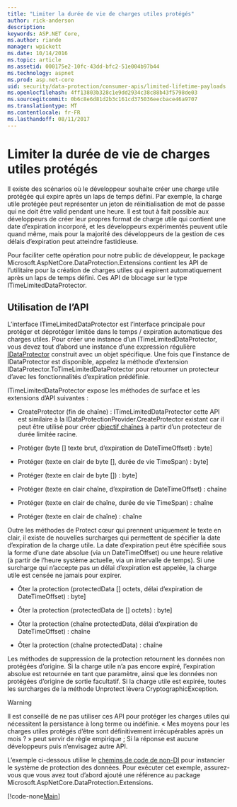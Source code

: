 ```yaml
---
title: "Limiter la durée de vie de charges utiles protégés"
author: rick-anderson
description: 
keywords: ASP.NET Core,
ms.author: riande
manager: wpickett
ms.date: 10/14/2016
ms.topic: article
ms.assetid: 000175e2-10fc-43dd-bfc2-51e004b97b44
ms.technology: aspnet
ms.prod: asp.net-core
uid: security/data-protection/consumer-apis/limited-lifetime-payloads
ms.openlocfilehash: 4ff13803b328c1e9dd2934c38c88b43f5798de03
ms.sourcegitcommit: 0b6c8e6d81d2b3c161cd375036eecbace46a9707
ms.translationtype: MT
ms.contentlocale: fr-FR
ms.lasthandoff: 08/11/2017
---
```

# <a name="limiting-the-lifetime-of-protected-payloads"></a>Limiter la durée de vie de charges utiles protégés

Il existe des scénarios où le développeur souhaite créer une charge utile protégée qui expire après un laps de temps défini. Par exemple, la charge utile protégée peut représenter un jeton de réinitialisation de mot de passe qui ne doit être valid pendant une heure. Il est tout à fait possible aux développeurs de créer leur propres format de charge utile qui contient une date d’expiration incorporé, et les développeurs expérimentés peuvent utile quand même, mais pour la majorité des développeurs de la gestion de ces délais d’expiration peut atteindre fastidieuse.

Pour faciliter cette opération pour notre public de développeur, le package Microsoft.AspNetCore.DataProtection.Extensions contient les API de l’utilitaire pour la création de charges utiles qui expirent automatiquement après un laps de temps défini. Ces API de blocage sur le type ITimeLimitedDataProtector.

## <a name="api-usage"></a>Utilisation de l’API

L’interface ITimeLimitedDataProtector est l’interface principale pour protéger et déprotéger limitée dans le temps / expiration automatique des charges utiles. Pour créer une instance d’un ITimeLimitedDataProtector, vous devez tout d’abord une instance d’une expression régulière [IDataProtector](overview.md) construit avec un objet spécifique. Une fois que l’instance de IDataProtector est disponible, appelez la méthode d’extension IDataProtector.ToTimeLimitedDataProtector pour retourner un protecteur d’avec les fonctionnalités d’expiration prédéfinie.

ITimeLimitedDataProtector expose les méthodes de surface et les extensions d’API suivantes :

* CreateProtector (fin de chaîne) : ITimeLimitedDataProtector cette API est similaire à la IDataProtectionProvider.CreateProtector existant car il peut être utilisé pour créer [objectif chaînes](purpose-strings.md) à partir d’un protecteur de durée limitée racine.

* Protéger (byte [] texte brut, d’expiration de DateTimeOffset) : byte]

* Protéger (texte en clair de byte [], durée de vie TimeSpan) : byte]

* Protéger (texte en clair de byte []) : byte]

* Protéger (texte en clair chaîne, d’expiration de DateTimeOffset) : chaîne

* Protéger (texte en clair de chaîne, durée de vie TimeSpan) : chaîne

* Protéger (texte en clair de chaîne) : chaîne

Outre les méthodes de Protect cœur qui prennent uniquement le texte en clair, il existe de nouvelles surcharges qui permettent de spécifier la date d’expiration de la charge utile. La date d’expiration peut être spécifiée sous la forme d’une date absolue (via un DateTimeOffset) ou une heure relative (à partir de l’heure système actuelle, via un intervalle de temps). Si une surcharge qui n’accepte pas un délai d’expiration est appelée, la charge utile est censée ne jamais pour expirer.

* Ôter la protection (protectedData [] octets, délai d’expiration de DateTimeOffset) : byte]

* Ôter la protection (protectedData de [] octets) : byte]

* Ôter la protection (chaîne protectedData, délai d’expiration de DateTimeOffset) : chaîne

* Ôter la protection (chaîne protectedData) : chaîne

Les méthodes de suppression de la protection retournent les données non protégées d’origine. Si la charge utile n’a pas encore expiré, l’expiration absolue est retournée en tant que paramètre, ainsi que les données non protégées d’origine de sortie facultatif. Si la charge utile est expirée, toutes les surcharges de la méthode Unprotect lèvera CryptographicException.

>[!WARNING]
> Il est conseillé de ne pas utiliser ces API pour protéger les charges utiles qui nécessitent la persistance à long terme ou indéfinie. « Mes moyens pour les charges utiles protégés d’être sont définitivement irrécupérables après un mois ? » peut servir de règle empirique ; Si la réponse est aucune développeurs puis n’envisagez autre API.

L’exemple ci-dessous utilise le [chemins de code de non-DI](../configuration/non-di-scenarios.md) pour instancier le système de protection des données. Pour exécuter cet exemple, assurez-vous que vous avez tout d’abord ajouté une référence au package Microsoft.AspNetCore.DataProtection.Extensions.

[!code-none[Main](limited-lifetime-payloads/samples/limitedlifetimepayloads.cs)]
